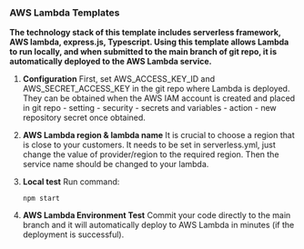 ### AWS Lambda Templates

**The technology stack of this template includes serverless framework, AWS lambda, express.js, Typescript. Using this template allows Lambda to run locally, and when submitted to the main branch of git repo, it is automatically deployed to the AWS Lambda service.**

1. **Configuration**
    First, set AWS_ACCESS_KEY_ID and AWS_SECRET_ACCESS_KEY in the git repo where Lambda is deployed. They can be obtained when the AWS IAM account is created and placed in git repo - setting - security - secrets and variables - action - new repository secret once obtained.
2. **AWS Lambda region & lambda name**
    It is crucial to choose a region that is close to your customers. It needs to be set in serverless.yml, just change the value of provider/region to the required region. 
    Then the service name should be changed to your lambda.
3. **Local test**
    Run command:

    ```
    npm start
    ```
4. **AWS Lambda Environment Test**
    Commit your code directly to the main branch and it will automatically deploy to AWS Lambda in minutes (if the deployment is successful).
